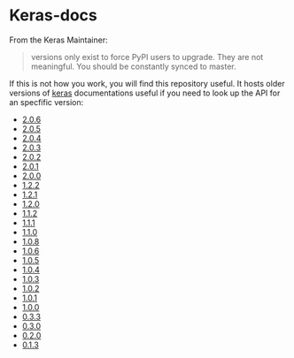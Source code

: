 # Keras-docs

From the Keras Maintainer:

> versions only exist to force PyPI users to upgrade. They are not meaningful. You should be constantly synced to master.

If this is not how you work, you will find this repository useful. It hosts older versions of [keras](http://keras.io) documentations useful if you need to look up the API for an specfific version:

* [2.0.6](https://faroit.github.io/keras-docs/2.0.6/)
* [2.0.5](https://faroit.github.io/keras-docs/2.0.5/)
* [2.0.4](https://faroit.github.io/keras-docs/2.0.4/)
* [2.0.3](https://faroit.github.io/keras-docs/2.0.3/)
* [2.0.2](https://faroit.github.io/keras-docs/2.0.2/)
* [2.0.1](https://faroit.github.io/keras-docs/2.0.1/)
* [2.0.0](https://faroit.github.io/keras-docs/2.0.0/)
* [1.2.2](https://faroit.github.io/keras-docs/1.2.2/)
* [1.2.1](https://faroit.github.io/keras-docs/1.2.1/)
* [1.2.0](https://faroit.github.io/keras-docs/1.2.0/)
* [1.1.2](https://faroit.github.io/keras-docs/1.1.2/)
* [1.1.1](https://faroit.github.io/keras-docs/1.1.1/)
* [1.1.0](https://faroit.github.io/keras-docs/1.1.0/)
* [1.0.8](https://faroit.github.io/keras-docs/1.0.8/)
* [1.0.6](https://faroit.github.io/keras-docs/1.0.6/)
* [1.0.5](https://faroit.github.io/keras-docs/1.0.5/)
* [1.0.4](https://faroit.github.io/keras-docs/1.0.4/)
* [1.0.3](https://faroit.github.io/keras-docs/1.0.3/)
* [1.0.2](https://faroit.github.io/keras-docs/1.0.2/)
* [1.0.1](https://faroit.github.io/keras-docs/1.0.1/)
* [1.0.0](https://faroit.github.io/keras-docs/1.0.0/)
* [0.3.3](https://faroit.github.io/keras-docs/0.3.3/)
* [0.3.0](https://faroit.github.io/keras-docs/0.3.0/)
* [0.2.0](https://faroit.github.io/keras-docs/0.2.0/)
* [0.1.3](https://faroit.github.io/keras-docs/0.1.3/)
